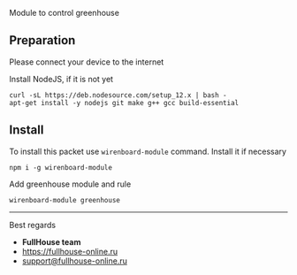 Module to control greenhouse

##  Preparation

Please connect your device to the internet

Install NodeJS, if it is not yet
```
curl -sL https://deb.nodesource.com/setup_12.x | bash -
apt-get install -y nodejs git make g++ gcc build-essential
```

##  Install

To install this packet use `wirenboard-module` command. Install it if necessary
```
npm i -g wirenboard-module
```

Add greenhouse module and rule
```
wirenboard-module greenhouse
```

----

Best regards
- **FullHouse team**
- https://fullhouse-online.ru
- support@fullhouse-online.ru
